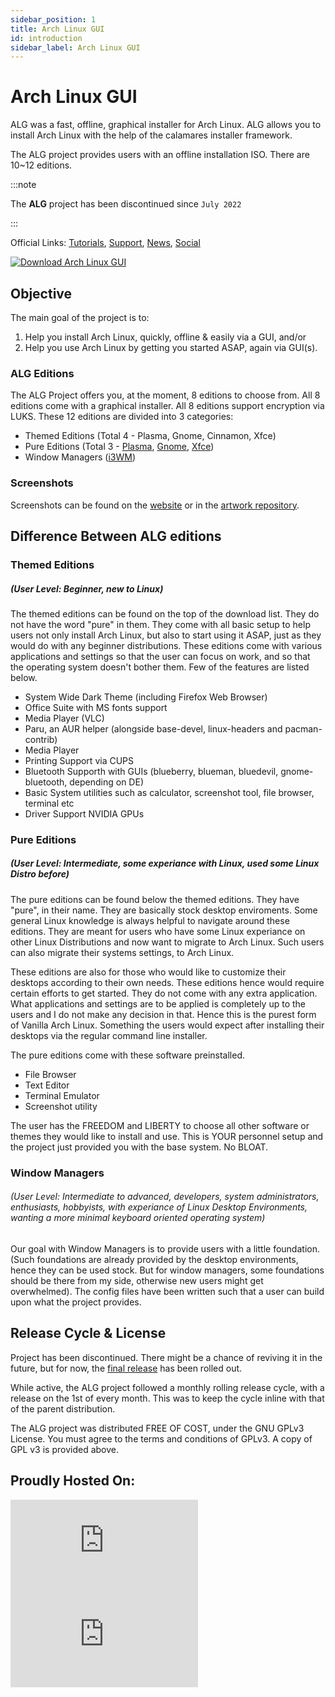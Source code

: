 ```yaml
---
sidebar_position: 1
title: Arch Linux GUI
id: introduction
sidebar_label: Arch Linux GUI
---
```


# Arch Linux GUI

ALG was a fast, offline, graphical installer for Arch Linux. ALG allows you to install Arch Linux with the help of the calamares installer framework.

The ALG project provides users with an offline installation ISO. There are 10~12 editions. 

:::note

The  **ALG** project has been discontinued since `July 2022`

:::

Official Links: [Tutorials](https://www.youtube.com/playlist?list=PL1dU6rl0SU8XHVUtkqJrPJsWnVLNKjuWt), [Support](https://discord.com/invite/NgAFEw9Tkf), [News](https://t.me/archlinuxgui), [Social](https://www.instagram.com/archlinuxgui/)


[![Download Arch Linux GUI](https://img.shields.io/sourceforge/dm/arch-linux-gui.svg)](https://sourceforge.net/projects/arch-linux-gui/files/stats/timeline) 

## Objective

The main goal of the project is to:
1. Help you install Arch Linux, quickly, offline & easily via a GUI, and/or
2. Help you use Arch Linux by getting you started ASAP, again via GUI(s).

### ALG Editions
The ALG Project offers you, at the moment, 8 editions to choose from. All 8 editions come with a graphical installer. All 8 editions support encryption via LUKS. These 12 editions are divided into 3 categories:
* Themed Editions (Total 4 - Plasma, Gnome, Cinnamon, Xfce)
* Pure Editions (Total 3 - [Plasma](https://kde.org/plasma-desktop/), [Gnome](https://www.gnome.org/), [Xfce](https://www.xfce.org/))
* Window Managers ([i3WM](https://i3wm.org/))

### Screenshots
Screenshots can be found on the [website](https://archlinuxgui.in/) or in the [artwork repository](https://github.com/arch-linux-gui/artwork).

## Difference Between ALG editions

### Themed Editions
##### (User Level: Beginner, new to Linux)

The themed editions can be found on the top of the download list. They do not have the word "pure" in them. They come with all basic setup to help users not only install Arch Linux, but also to start using it ASAP, just as they would do with any beginner distributions. These editions come with various applications and settings so that the user can focus on work, and so that the operating system doesn't bother them. Few of the features are listed below.

   * System Wide Dark Theme (including Firefox Web Browser)
   * Office Suite with MS fonts support
   * Media Player (VLC)
   * Paru, an AUR helper (alongside base-devel, linux-headers and pacman-contrib)
   * Media Player
   * Printing Support via CUPS
   * Bluetooth Supporth with GUIs (blueberry, blueman, bluedevil, gnome-bluetooth, depending on DE)
   * Basic System utilities such as calculator, screenshot tool, file browser, terminal etc
   * Driver Support NVIDIA GPUs

### Pure Editions
##### (User Level: Intermediate, some experiance with Linux, used some Linux Distro before)

The pure editions can be found below the themed editions. They have "pure", in their name. They are basically stock desktop enviroments. Some general Linux knowledge is always helpful to navigate around these editions. They are meant for users who have some Linux experiance on other Linux Distributions and now want to migrate to Arch Linux. Such users can also migrate their systems settings, to Arch Linux.

These editions are also for those who would like to customize their desktops according to their own needs. These editions hence would require certain efforts to get started. They do not come with any extra application. What applications and settings are to be applied is completely up to the users and I do not make any decision in that. Hence this is the purest form of Vanilla Arch Linux. Something the users would expect after installing their desktops via the regular command line installer.

  The pure editions come with these software preinstalled.

  * File Browser
  * Text Editor
  * Terminal Emulator
  * Screenshot utility

The user has the FREEDOM and LIBERTY to choose all other software or themes they would like to install and use. This is YOUR personnel setup and the project just provided you with the base system. No BLOAT.

### Window Managers
###### (User Level: Intermediate to advanced, developers, system administrators, enthusiasts, hobbyists, with experiance of Linux Desktop Environments, wanting a more minimal keyboard oriented operating system)

Our goal with Window Managers is to provide users with a little foundation. (Such foundations are already provided by the desktop environments, hence they can be used stock. But for window managers, some foundations should be there from my side, otherwise new users might get overwhelmed). The config files have been written such that a user can build upon what the project provides.

## Release Cycle & License
Project has been discontinued. There might be a chance of reviving it in the future, but for now, the [final release](https://github.com/arch-linux-gui/alg-releases/releases/tag/v2022.07) has been rolled out.

While active, the ALG project followed a monthly rolling release cycle, with a release on the 1st of every month. This was to keep the cycle inline with that of the parent distribution.

The ALG project was distributed FREE OF COST, under the GNU GPLv3 License. You must agree to the terms and conditions of GPLv3. A copy of GPL v3 is provided above.

## Proudly Hosted On:
[![Download Arch Linux GUI](https://sourceforge.net/sflogo.php?type=14&group_id=3315102)](https://sourceforge.net/) [![Download Arch Linux GUI](https://osdn.net/sflogo.php?group_id=13109&type=2)](https://osdn.net/)